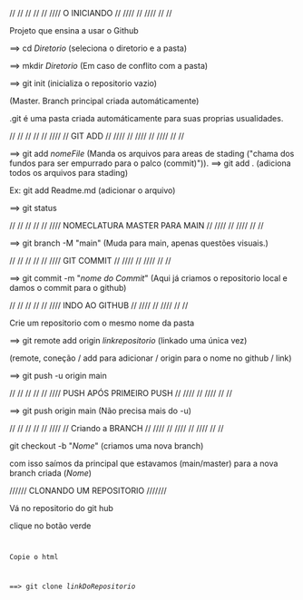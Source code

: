 // // // // // //// O INICIANDO  // //// // //// // //

Projeto que ensina a usar o Github

==> cd _Diretorio_ (seleciona o diretorio e a pasta)

==> mkdir _Diretorio_ (Em caso de conflito com a pasta)

==> git init (inicializa o repositorio vazio) 

(Master. Branch principal criada automáticamente)

.git é uma pasta criada automáticamente para suas proprias usualidades. 

// // // // // //// // GIT ADD // //// // //// // //// // //


==> git add _nomeFile_ (Manda os arquivos para areas de stading ("chama dos fundos para ser empurrado para o palco (commit)")). 
==> git add . (adiciona todos os arquivos para stading)

Ex: git add Readme.md (adicionar o arquivo)


==> git status 



// // // // // ////  NOMECLATURA MASTER PARA MAIN  // //// // //// // //



==> git branch -M "main" (Muda para main, apenas questões visuais.)


// // // // // ////  GIT COMMIT  // //// // //// // //

==> git commit -m "_nome do Commit_"  (Aqui já criamos o repositorio local e damos o commit para o github)


// // // // // //// INDO AO GITHUB  // //// // //// // //

Crie um repositorio com o mesmo nome da pasta 


==> git remote add origin _linkrepositorio_ (linkado uma única vez)

(remote, coneção / add para adicionar / origin para o nome no github / link)



==> git push -u origin main


// // // // // //// PUSH APÓS PRIMEIRO PUSH  // //// // //// // //

==> git push origin main (Não precisa mais do -u)

// // // // // //// // Criando a BRANCH // //// // //// // //// // //

git checkout -b "_Nome_" (criamos uma nova branch) 

com isso saímos da principal que estavamos (main/master) para a nova branch criada (_Nome_)

////// CLONANDO UM REPOSITORIO ///////

Vá no repositorio do git hub 

clique no botão verde <Code>

Copie o html 

==> git clone _linkDoRepositorio_

